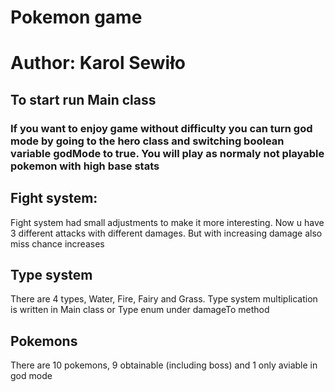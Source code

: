 # Pokemon game
# Author: Karol Sewiło

## To start run Main class

### If you want to enjoy game without difficulty you can turn god mode by going to the hero class and switching boolean variable godMode to true. You will play as normaly not playable pokemon with high base stats 

## Fight system:

Fight system had small adjustments to make it more interesting. Now u have 3 different attacks with different damages. 
But with increasing damage also miss chance increases

## Type system
There are 4 types, Water, Fire, Fairy and Grass.
Type system multiplication is written in Main class or Type enum under damageTo method

## Pokemons 
There are 10 pokemons, 9 obtainable (including boss) and 1 only aviable in god mode

